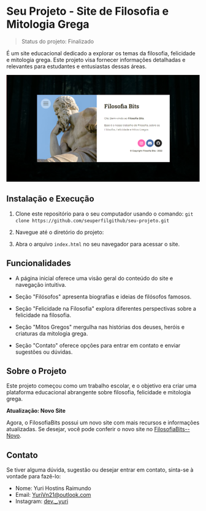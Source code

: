 # Seu Projeto - Site de Filosofia e Mitologia Grega

> Status do projeto: Finalizado

É um site educacional dedicado a explorar os temas da filosofia, felicidade e mitologia grega. Este projeto visa fornecer informações detalhadas e relevantes para estudantes e entusiastas dessas áreas.

![Screenshot do FilosofiaBits](https://github.com/Yuri-Hostins/Alguma-Coisa/blob/main/imagens/FilosofiaBits.png)

## Instalação e Execução

1. Clone este repositório para o seu computador usando o comando: `git clone https://github.com/seuperfilgithub/seu-projeto.git`

2. Navegue até o diretório do projeto:

3. Abra o arquivo `index.html` no seu navegador para acessar o site.

## Funcionalidades

- A página inicial oferece uma visão geral do conteúdo do site e navegação intuitiva.

- Seção "Filósofos" apresenta biografias e ideias de filósofos famosos.

- Seção "Felicidade na Filosofia" explora diferentes perspectivas sobre a felicidade na filosofia.

- Seção "Mitos Gregos" mergulha nas histórias dos deuses, heróis e criaturas da mitologia grega.

- Seção "Contato" oferece opções para entrar em contato e enviar sugestões ou dúvidas.

## Sobre o Projeto

Este projeto começou como um trabalho escolar, e o objetivo era criar uma plataforma educacional abrangente sobre filosofia, felicidade e mitologia grega.

**Atualização: Novo Site**

Agora, o FilosofiaBits possui um novo site com mais recursos e informações atualizadas. Se desejar, você pode conferir o novo site no [FilosofiaBits--Novo](https://github.com/Yuri-Hostins/FilosofiaBits--Novo).

## Contato

Se tiver alguma dúvida, sugestão ou desejar entrar em contato, sinta-se à vontade para fazê-lo:

- Nome: Yuri Hostins Raimundo
- Email: YuriVn21@outlook.com
- Instagram: [dev._.yuri](https://instagram.com/dev._.yuri)
